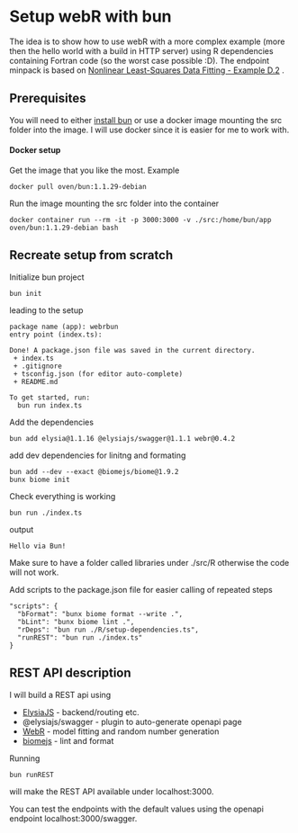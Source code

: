 # Setup webR with bun

The idea is to show how to use webR with a more complex example (more then the hello world with a build in HTTP server) using R dependencies containing Fortran code (so the worst case possible :D). 
The endpoint minpack is based on [Nonlinear Least-Squares Data Fitting - Example D.2](https://math.gmu.edu/~igriva/book/Appendix%20D.pdf) .

## Prerequisites

You will need to either [install bun](https://bun.sh/docs/installation) or use a docker image mounting the src folder into the image. I will use docker since it is easier for me to work with. 

#### Docker setup

Get the image that you like the most. Example

```
docker pull oven/bun:1.1.29-debian
```

Run the image mounting the src folder into the container

```
docker container run --rm -it -p 3000:3000 -v ./src:/home/bun/app oven/bun:1.1.29-debian bash
```

## Recreate setup from scratch

Initialize bun project

```
bun init 
```

leading to the setup

```
package name (app): webrbun
entry point (index.ts): 

Done! A package.json file was saved in the current directory.
 + index.ts
 + .gitignore
 + tsconfig.json (for editor auto-complete)
 + README.md

To get started, run:
  bun run index.ts
```

Add the dependencies

```
bun add elysia@1.1.16 @elysiajs/swagger@1.1.1 webr@0.4.2 
```

add dev dependencies for linitng and formating

```
bun add --dev --exact @biomejs/biome@1.9.2
bunx biome init
```

Check everything is working

```
bun run ./index.ts
```

output

```
Hello via Bun!
```

Make sure to have a folder called libraries under ./src/R otherwise the code will not work.

Add scripts to the package.json file for easier calling of repeated steps

```
"scripts": {
  "bFormat": "bunx biome format --write .",
  "bLint": "bunx biome lint .",
  "rDeps": "bun run ./R/setup-dependencies.ts",
  "runREST": "bun run ./index.ts"
}
```

## REST API description

I will build a REST api using

- [ElysiaJS](https://elysiajs.com/) - backend/routing etc.
- @elysiajs/swagger - plugin to auto-generate openapi page
- [WebR](https://docs.r-wasm.org/webr/latest/) - model fitting and random number generation
- [biomejs](https://biomejs.dev/) - lint and format

Running

```
bun runREST
```

will make the REST API available under localhost:3000. 

You can test the endpoints with the default values using the openapi endpoint localhost:3000/swagger.
